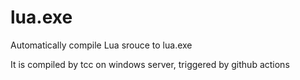# lua.exe

Automatically compile Lua srouce to lua.exe   

It is compiled by tcc on windows server, triggered by github actions  
